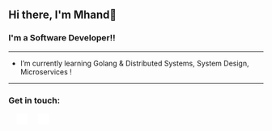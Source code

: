 ## Hi there, I'm Mhand👋
### I'm a Software Developer!!
<hr/>

- I’m currently learning Golang & Distributed Systems, System Design, Microservices !

<hr/>

### Get in touch:

[<img style="margin: 0 1rem" alt="mhandmaous | LinkedIn" width="22px" height="22px" src="./linkedin.png" />][linkedin]
[<img align="" alt="mhandmaous | twitter" width="22px" height="22px" src="./twitter.png" />][twitter]

[twitter]: https://twitter.com/mhandmaous
[linkedin]: https://linkedin.com/in/mhandmaous
